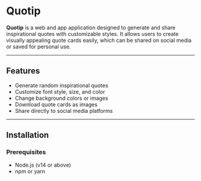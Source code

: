 # Quotip

**Quotip** is a web and app application designed to generate and share inspirational quotes with customizable styles. It allows users to create visually appealing quote cards easily, which can be shared on social media or saved for personal use.

---

## Features

- Generate random inspirational quotes
- Customize font style, size, and color
- Change background colors or images
- Download quote cards as images
- Share directly to social media platforms

---

## Installation

### Prerequisites

- Node.js (v14 or above)
- npm or yarn

